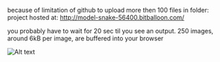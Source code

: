 because of limitation of github to upload more then 100 files in folder:
project hosted at:
http://model-snake-56400.bitballoon.com/

you probably have to wait for 20 sec til you see an output. 250 images, around 6kB per image, are buffered into your browser

![Alt text](https://rawgit.com/tolkanabroski/coding/master/babylonjs/loadingstills/10042.jpg)

